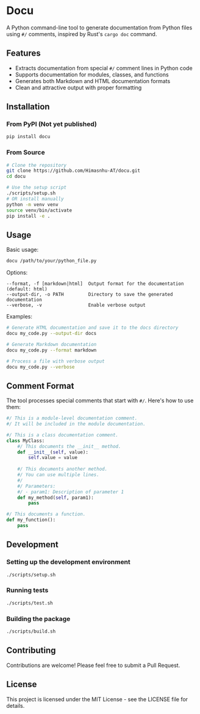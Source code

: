 # Docu

A Python command-line tool to generate documentation from Python files using `#/` comments, inspired by Rust's `cargo doc` command.

## Features

- Extracts documentation from special `#/` comment lines in Python code
- Supports documentation for modules, classes, and functions
- Generates both Markdown and HTML documentation formats
- Clean and attractive output with proper formatting

## Installation

### From PyPI (Not yet published)

```bash
pip install docu
```

### From Source

```bash
# Clone the repository
git clone https://github.com/Himasnhu-AT/docu.git
cd docu

# Use the setup script
./scripts/setup.sh
# OR install manually
python -m venv venv
source venv/bin/activate
pip install -e .
```

## Usage

Basic usage:

```bash
docu /path/to/your/python_file.py
```

Options:

```
--format, -f [markdown|html]  Output format for the documentation (default: html)
--output-dir, -o PATH         Directory to save the generated documentation
--verbose, -v                 Enable verbose output
```

Examples:

```bash
# Generate HTML documentation and save it to the docs directory
docu my_code.py --output-dir docs

# Generate Markdown documentation
docu my_code.py --format markdown

# Process a file with verbose output
docu my_code.py --verbose
```

## Comment Format

The tool processes special comments that start with `#/`. Here's how to use them:

```python
#/ This is a module-level documentation comment.
#/ It will be included in the module documentation.

#/ This is a class documentation comment.
class MyClass:
    #/ This documents the __init__ method.
    def __init__(self, value):
        self.value = value
        
    #/ This documents another method.
    #/ You can use multiple lines.
    #/ 
    #/ Parameters:
    #/ - param1: Description of parameter 1
    def my_method(self, param1):
        pass

#/ This documents a function.
def my_function():
    pass
```

## Development

### Setting up the development environment

```bash
./scripts/setup.sh
```

### Running tests

```bash
./scripts/test.sh
```

### Building the package

```bash
./scripts/build.sh
```

## Contributing

Contributions are welcome! Please feel free to submit a Pull Request.

## License

This project is licensed under the MIT License - see the LICENSE file for details.